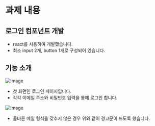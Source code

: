 # 과제 내용

## 로그인 컴포넌트 개발
* react를 사용하여 개발했습니다.
* 최소 input 2개, button 1개로 구성되어 있습니다.

## 기능 소개
![image](https://github.com/rhdmswls12/login/assets/71330240/ac2815bf-bad0-402b-abdc-d2695b4cc7fd)
* 첫 화면인 로그인 페이지입니다.
* 각각 이메일 주소와 비밀번호 입력을 통해 로그인 합니다.

![image](https://github.com/rhdmswls12/login/assets/71330240/755bf52d-26c7-4246-bc95-c068f121413b)
* 올바른 메일 형식을 갖추지 않은 경우 위와 같이 경고문이 뜨도록 했습니다.
